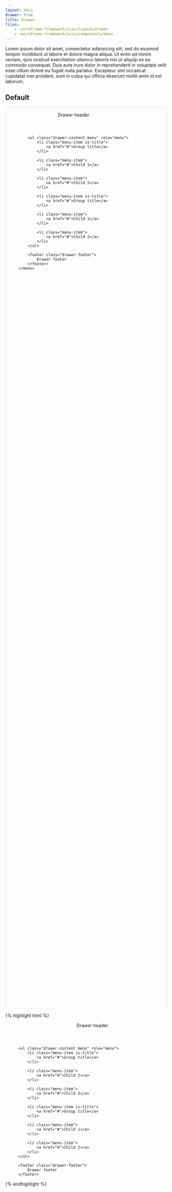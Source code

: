 ```yaml
---
layout: docs
drawer: true
title: Drawer
files:
    - ~wireframe-framework/scss/layout/drawer
    - ~wireframe-framework/scss/components/menu
---
```


Lorem ipsum dolor sit amet, consectetur adipisicing elit, sed do eiusmod tempor incididunt ut labore et dolore magna aliqua. Ut enim ad minim veniam, quis nostrud exercitation ullamco laboris nisi ut aliquip ex ea commodo consequat. Duis aute irure dolor in reprehenderit in voluptate velit esse cillum dolore eu fugiat nulla pariatur. Excepteur sint occaecat cupidatat non proident, sunt in culpa qui officia deserunt mollit anim id est laborum.

<style>
.page {
    display: flex;

    height: 70vh;
    width: 100%;

    border-width: 1px;
    border-style: solid;
    border-color: #dfdfdf;
    border-radius: 3px;
}
</style>

## Default

<div class="page">
    <menu class="drawer is-unselectable" role="navigation">
        <header class="drawer-header">
            Drawer header
        </header>

        <ul class="drawer-content menu" role="menu">
            <li class="menu-item is-title">
                <a href="#">Group title</a>
            </li>

            <li class="menu-item">
                <a href="#">Child 1</a>
            </li>

            <li class="menu-item">
                <a href="#">Child 2</a>
            </li>

            <li class="menu-item is-title">
                <a href="#">Group title</a>
            </li>

            <li class="menu-item">
                <a href="#">Child 1</a>
            </li>

            <li class="menu-item">
                <a href="#">Child 2</a>
            </li>
        </ul>

        <footer class="drawer-footer">
            Drawer footer
        </footer>
    </menu>
</div>

{% highlight html %}
<menu class="drawer is-unselectable" role="navigation">
    <header class="drawer-header">
        Drawer header
    </header>

    <ul class="drawer-content menu" role="menu">
        <li class="menu-item is-title">
            <a href="#">Group title</a>
        </li>

        <li class="menu-item">
            <a href="#">Child 1</a>
        </li>

        <li class="menu-item">
            <a href="#">Child 2</a>
        </li>

        <li class="menu-item is-title">
            <a href="#">Group title</a>
        </li>

        <li class="menu-item">
            <a href="#">Child 1</a>
        </li>

        <li class="menu-item">
            <a href="#">Child 2</a>
        </li>
    </ul>

    <footer class="drawer-footer">
        Drawer footer
    </footer>
</menu>
{% endhighlight %}
